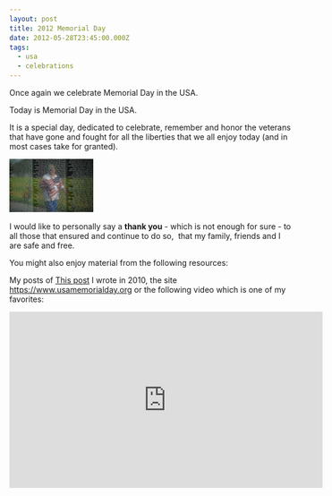 ```yaml
---
layout: post
title: 2012 Memorial Day
date: 2012-05-28T23:45:00.000Z
tags:
  - usa
  - celebrations
---
```

Once again we celebrate Memorial Day in the USA.

Today is Memorial Day in the USA.

It is a special day, dedicated to celebrate, remember and honor the veterans that have gone and fought for all the liberties that we all enjoy today (and in most cases take for granted).

<img class="media-body-inline-img" data-action="zoom" src="/assets/files/2012-05-28-memorial-day.png" alt="Memorial Day" />

I would like to personally say a **thank you** - which is not enough for sure - to all those that ensured and continue to do so, &nbsp;that my family, friends and I are safe and free.

You might also enjoy material from the following resources:

My posts of [This post](/post/2010-memorial-day) I wrote in 2010, the site https://www.usamemorialday.org or the following video which is one of my favorites:

<iframe width="560" height="315" src="https://www.youtube.com/embed/I0fQd858cRc" frameborder="0" allowfullscreen></iframe>
